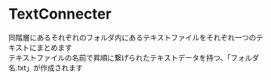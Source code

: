 # TextConnecter
  
同階層にあるそれぞれのフォルダ内にあるテキストファイルをそれぞれ一つのテキストにまとめます  
テキストファイルの名前で昇順に繋げられたテキストデータを持つ、「フォルダ名.txt」が作成されます  
  
